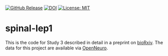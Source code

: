 [![GitHub Release](https://img.shields.io/github/v/release/eippertlab/spinal-lep1)](https://github.com/eippertlab/spinal-lep1/releases/tag/v1.0)
[![DOI](https://zenodo.org/badge/821370765.svg)](https://zenodo.org/doi/10.5281/zenodo.12658842)
[![License: MIT](https://img.shields.io/badge/License-MIT-yellow.svg)](https://opensource.org/licenses/MIT)


# spinal-lep1
This is the code for Study 3 described in detail in a preprint on [bioRxiv](https://doi.org/10.1101/2022.12.05.519148). The data for this project are available via [OpenNeuro](https://openneuro.org/datasets/ds005307).
